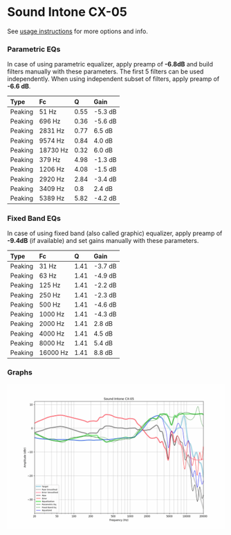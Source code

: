 # Sound Intone CX-05
See [usage instructions](https://github.com/jaakkopasanen/AutoEq#usage) for more options and info.

### Parametric EQs
In case of using parametric equalizer, apply preamp of **-6.8dB** and build filters manually
with these parameters. The first 5 filters can be used independently.
When using independent subset of filters, apply preamp of **-6.6 dB**.

| Type    | Fc       |    Q | Gain    |
|:--------|:---------|:-----|:--------|
| Peaking | 51 Hz    | 0.55 | -5.3 dB |
| Peaking | 696 Hz   | 0.36 | -5.6 dB |
| Peaking | 2831 Hz  | 0.77 | 6.5 dB  |
| Peaking | 9574 Hz  | 0.84 | 4.0 dB  |
| Peaking | 18730 Hz | 0.32 | 6.0 dB  |
| Peaking | 379 Hz   | 4.98 | -1.3 dB |
| Peaking | 1206 Hz  | 4.08 | -1.5 dB |
| Peaking | 2920 Hz  | 2.84 | -3.4 dB |
| Peaking | 3409 Hz  | 0.8  | 2.4 dB  |
| Peaking | 5389 Hz  | 5.82 | -4.2 dB |

### Fixed Band EQs
In case of using fixed band (also called graphic) equalizer, apply preamp of **-9.4dB**
(if available) and set gains manually with these parameters.

| Type    | Fc       |    Q | Gain    |
|:--------|:---------|:-----|:--------|
| Peaking | 31 Hz    | 1.41 | -3.7 dB |
| Peaking | 63 Hz    | 1.41 | -4.9 dB |
| Peaking | 125 Hz   | 1.41 | -2.2 dB |
| Peaking | 250 Hz   | 1.41 | -2.3 dB |
| Peaking | 500 Hz   | 1.41 | -4.6 dB |
| Peaking | 1000 Hz  | 1.41 | -4.3 dB |
| Peaking | 2000 Hz  | 1.41 | 2.8 dB  |
| Peaking | 4000 Hz  | 1.41 | 4.5 dB  |
| Peaking | 8000 Hz  | 1.41 | 5.4 dB  |
| Peaking | 16000 Hz | 1.41 | 8.8 dB  |

### Graphs
![](./Sound%20Intone%20CX-05.png)